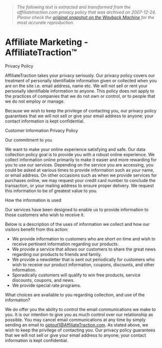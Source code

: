 > *The following text is extracted and transformed from the affiliatetraction.com privacy policy that was archived on 2007-12-24. Please check the [original snapshot on the Wayback Machine](https://web.archive.org/web/20071224173527id_/http%3A//www.affiliatetraction.com/privacy-policy.php) for the most accurate reproduction.*

# Affiliate Marketing - AffiliateTraction™

Privacy Policy

  
AffiliateTraction takes your privacy seriously. Our privacy policy covers our treatment of personally identifiable information given or collected when you are on the site i.e. email address, name etc. We will not sell or rent your personally identifiable information to anyone. This policy does not apply to the practices of companies that we do not own or control, or to people that we do not employ or manage.

Because we wish to keep the privilege of contacting you, our privacy policy guarantees that we will not sell or give your email address to anyone; your contact information is kept confidential.

Customer Information Privacy Policy

Our commitment to you

We want to make your online experience satisfying and safe. Our data collection policy goal is to provide you with a robust online experience. We collect information online primarily to make it easier and more rewarding for you to use our services. Depending on the service you are accessing, you could be asked at various times to provide information such as your name, or email address. On other occasions such as when we provide services for purchases online, we may request your credit card number to conclude the transaction, or your mailing address to ensure proper delivery. We request this information to be of greatest value to you.

How the information is used

Our services have been designed to enable us to provide information to those customers who wish to receive it.

Below is a description of the uses of information we collect and how our visitors benefit from this action:

  


  * We provide information to customers who are short on time and wish to receive pertinent information regarding our products.
  * We provide a service that allows our customers to share the great news regarding our products to friends and family.
  * We provide a newsletter that is sent out periodically for customers who wish to receive our product information, coupons, discounts, and other information.
  * Sporadically customers will qualify to win free products, service discounts, coupons, and news.
  * We provide special rate programs.



What choices are available to you regarding collection, and use of the information?

We do offer you the ability to control the email communications we make to you. It is our intention to give you as much control over our relationship as possible. You may cancel email communications at any time by simply sending an email to [optout1@AffiliateTraction.com](mailto:optout1@AffiliateTraction.com). As stated above, we wish to keep the privilege of contacting you. Our privacy policy guarantees that we will not sell or give your email address to anyone; your contact information is kept confidential.
